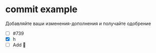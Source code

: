 # commit example
Добавляйте ваши изменения-дополнения и получайте одобрение

- [ ] #739
- [x] h
- [ ] Add  :tada:
